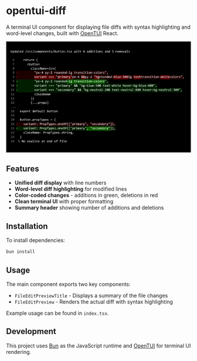 # opentui-diff

A terminal UI component for displaying file diffs with syntax highlighting and word-level changes, built with [OpenTUI](https://github.com/sst/opentui) React.

![Diff Viewer Demo](diff-viewer-demo.png)

## Features

- **Unified diff display** with line numbers
- **Word-level diff highlighting** for modified lines
- **Color-coded changes** - additions in green, deletions in red
- **Clean terminal UI** with proper formatting
- **Summary header** showing number of additions and deletions

## Installation

To install dependencies:

```bash
bun install
```

## Usage

The main component exports two key components:

- `FileEditPreviewTitle` - Displays a summary of the file changes
- `FileEditPreview` - Renders the actual diff with syntax highlighting

Example usage can be found in `index.tsx`.

## Development

This project uses [Bun](https://bun.com) as the JavaScript runtime and [OpenTUI](https://github.com/sst/opentui) for terminal UI rendering.
